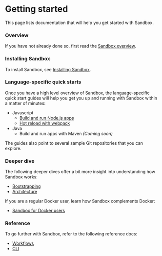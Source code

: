 # Getting started

This page lists documentation that will help you get started with Sandbox.

### Overview

If you have not already done so, first read the [Sandbox overview](/docs/overview).

### Installing Sandbox

To install Sandbox, see [Installing Sandbox](/docs/installing).

### Language-specific quick starts

Once you have a high level overview of Sandbox, the language-specific quick start guides will help you get you up and running with Sandbox within a matter of minutes:

* Javascript
  - [Build and run Node.js apps](/docs/nodejs)
  - [Hot reload with webpack](/docs/webpack)
* Java
  - Build and run apps with Maven *(Coming soon)*

The guides also point to several sample Git repositories that you can explore.

### Deeper dive

The following deeper dives offer a bit more insight into understanding how Sandbox works:

* [Bootstrapping](/docs/bootstrapping)
* [Architecture](/docs/architecture)

If you are a regular Docker user, learn how Sandbox complements Docker:

* [Sandbox for Docker users](/docs/docker)

### Reference

To go further with Sandbox, refer to the following reference docs:

* [Workflows](/docs/workflows)
* [CLI](/docs/cli)
